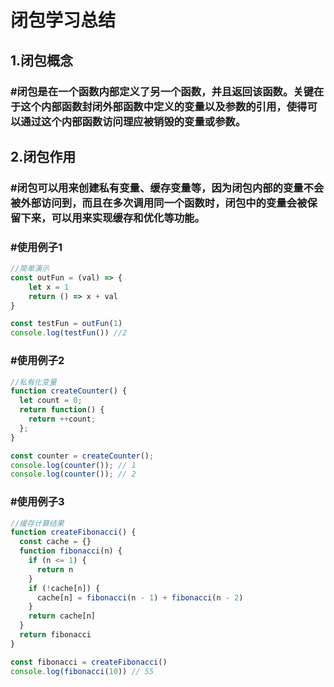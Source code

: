 # 闭包学习总结

## 1.闭包概念

### #闭包是在一个函数内部定义了另一个函数，并且返回该函数。关键在于这个内部函数封闭外部函数中定义的变量以及参数的引用，使得可以通过这个内部函数访问理应被销毁的变量或参数。

## 2.闭包作用

### #闭包可以用来创建私有变量、缓存变量等，因为闭包内部的变量不会被外部访问到，而且在多次调用同一个函数时，闭包中的变量会被保留下来，可以用来实现缓存和优化等功能。

### #使用例子1

```js
//简单演示
const outFun = (val) => {
    let x = 1
    return () => x + val
}

const testFun = outFun(1)
console.log(testFun()) //2
```

### #使用例子2

```js
//私有化变量
function createCounter() {
  let count = 0;
  return function() {
    return ++count;
  };
}

const counter = createCounter();
console.log(counter()); // 1
console.log(counter()); // 2
```

### #使用例子3

```js
//缓存计算结果
function createFibonacci() {
  const cache = {}
  function fibonacci(n) {
    if (n <= 1) {
      return n
    }
    if (!cache[n]) {
      cache[n] = fibonacci(n - 1) + fibonacci(n - 2)
    }
    return cache[n]
  }
  return fibonacci
}

const fibonacci = createFibonacci()
console.log(fibonacci(10)) // 55
```